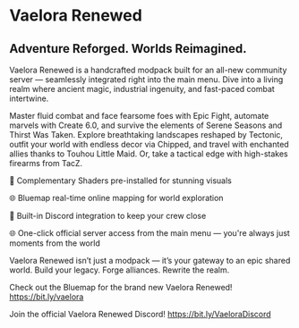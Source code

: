
# Vaelora Renewed
## Adventure Reforged. Worlds Reimagined.

Vaelora Renewed is a handcrafted modpack built for an all-new community server — seamlessly integrated right into the main menu. Dive into a living realm where ancient magic, industrial ingenuity, and fast-paced combat intertwine.

Master fluid combat and face fearsome foes with Epic Fight, automate marvels with Create 6.0, and survive the elements of Serene Seasons and Thirst Was Taken. Explore breathtaking landscapes reshaped by Tectonic, outfit your world with endless decor via Chipped, and travel with enchanted allies thanks to Touhou Little Maid. Or, take a tactical edge with high-stakes firearms from TacZ.

🔷 Complementary Shaders pre-installed for stunning visuals

🌐 Bluemap real-time online mapping for world exploration

💬 Built-in Discord integration to keep your crew close

🌐 One-click official server access from the main menu — you're always just moments from the world

Vaelora Renewed isn’t just a modpack — it’s your gateway to an epic shared world.
Build your legacy. Forge alliances. Rewrite the realm.

Check out the Bluemap for the brand new Vaelora Renewed! https://bit.ly/vaelora

Join the official Vaelora Renewed Discord! https://bit.ly/VaeloraDiscord
